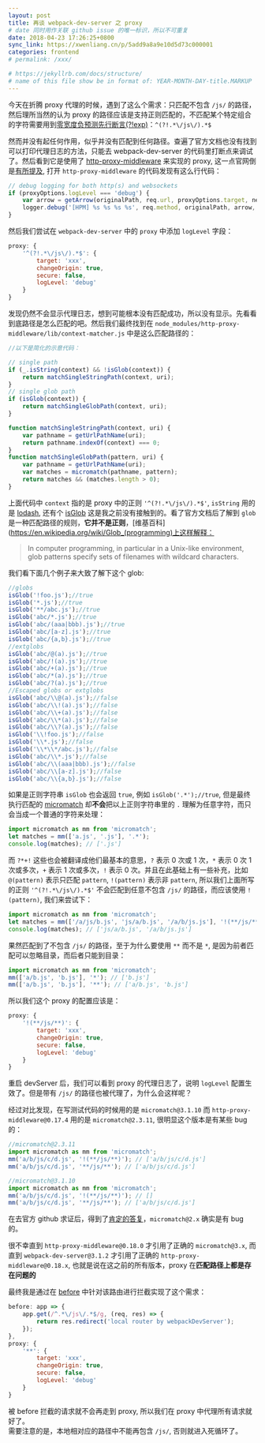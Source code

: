 ```yaml
---
layout: post
title: 再谈 webpack-dev-server 之 proxy
# date 同时用作关联 github issue 的唯一标识，所以不可重复
date: 2018-04-23 17:26:25+0800
sync_link: https://xwenliang.cn/p/5add9a8a9e10d5d73c000001
categories: frontend
# permalink: /xxx/

# https://jekyllrb.com/docs/structure/
# name of this file show be in format of: YEAR-MONTH-DAY-title.MARKUP
---
```



今天在折腾 proxy 代理的时候，遇到了这么个需求：只匹配不包含 `/js/` 的路径，然后理所当然的认为 proxy 的路径应该是支持正则匹配的，不匹配某个特定组合的字符需要用到[零宽度负预测先行断言(?!exp)](https://www.w3schools.com/jsref/jsref_regexp_nfollow_not.asp)：`^(?!.*\/js\/).*$`  

然而并没有起任何作用，似乎并没有匹配到任何路径。查遍了官方文档也没有找到可以打印代理日志的方法，只能去 webpack-dev-server 的代码里打断点来调试了。然后看到它是使用了 [http-proxy-middleware](https://github.com/chimurai/http-proxy-middleware) 来实现的 proxy, 这一点官网倒是[有所提及](https://webpack.js.org/configuration/dev-server/#devserver-proxy), 打开 `http-proxy-middleware` 的代码发现有这么行代码：  

```javascript
// debug logging for both http(s) and websockets
if (proxyOptions.logLevel === 'debug') {
    var arrow = getArrow(originalPath, req.url, proxyOptions.target, newProxyOptions.target);
    logger.debug('[HPM] %s %s %s %s', req.method, originalPath, arrow, newProxyOptions.target);
}
```

然后我们尝试在 `webpack-dev-server` 中的 `proxy` 中添加 `logLevel` 字段：  

```javascript
proxy: {
    '^(?!.*\/js\/).*$': {
        target: 'xxx',
        changeOrigin: true,
        secure: false,
        logLevel: 'debug'
    }
}
```

发现仍然不会显示代理日志，想到可能根本没有匹配成功，所以没有显示。先看看到底路径是怎么匹配的吧。然后我们最终找到在 `node_modules/http-proxy-middleware/lib/context-matcher.js` 中是这么匹配路径的：  

```javascript
//以下是简化的示意代码：

// single path
if (_.isString(context) && !isGlob(context)) {
    return matchSingleStringPath(context, uri);
}
// single glob path
if (isGlob(context)) {
    return matchSingleGlobPath(context, uri);
}

function matchSingleStringPath(context, uri) {
    var pathname = getUrlPathName(uri);
    return pathname.indexOf(context) === 0;
}
function matchSingleGlobPath(pattern, uri) {
    var pathname = getUrlPathName(uri);
    var matches = micromatch(pathname, pattern);
    return matches && (matches.length > 0);
}
```

上面代码中 `context` 指的是 proxy 中的正则 `'^(?!.*\/js\/).*$'`, `isString` 用的是 [lodash](https://github.com/lodash/lodash/blob/master/isString.js), 还有个 [isGlob](https://github.com/micromatch/is-glob) 这是我之前没有接触到的。看了官方文档后了解到 `glob` 是一种匹配路径的规则，**它并不是正则**，[维基百科](https://en.wikipedia.org/wiki/Glob_(programming)上这样解释：  

> In computer programming, in particular in a Unix-like environment, glob patterns specify sets of filenames with wildcard characters.

我们看下面几个例子来大致了解下这个 glob:  

```javascript
//globs
isGlob('!foo.js');//true
isGlob('*.js');//true
isGlob('**/abc.js');//true
isGlob('abc/*.js');//true
isGlob('abc/(aaa|bbb).js');//true
isGlob('abc/[a-z].js');//true
isGlob('abc/{a,b}.js');//true
//extglobs
isGlob('abc/@(a).js');//true
isGlob('abc/!(a).js');//true
isGlob('abc/+(a).js');//true
isGlob('abc/*(a).js');//true
isGlob('abc/?(a).js');//true
//Escaped globs or extglobs
isGlob('abc/\\@(a).js');//false
isGlob('abc/\\!(a).js');//false
isGlob('abc/\\+(a).js');//false
isGlob('abc/\\*(a).js');//false
isGlob('abc/\\?(a).js');//false
isGlob('\\!foo.js');//false
isGlob('\\*.js');//false
isGlob('\\*\\*/abc.js');//false
isGlob('abc/\\*.js');//false
isGlob('abc/\\(aaa|bbb).js');//false
isGlob('abc/\\[a-z].js');//false
isGlob('abc/\\{a,b}.js');//false
```

如果是正则字符串 `isGlob` 也会返回 `true`, 例如 `isGlob('.*');//true`, 但是最终执行匹配的 [micromatch](https://github.com/micromatch/micromatch) 却**不会**把以上正则字符串里的 `.` 理解为任意字符，而只会当成一个普通的字符来处理：  

```javascript
import micromatch as mm from 'micromatch';
let matches = mm(['a.js', '.js'], '.*');
console.log(matches); // ['.js']
```

而 `?*+!` 这些也会被翻译成他们最基本的意思，`?` 表示 0 次或 1 次，`*` 表示 0 次 1 次或多次，`+` 表示 1 次或多次，`!` 表示 0 次。并且在此基础上有一些补充，比如 `@(pattern)` 表示只匹配 `pattern`, `!(pattern)` 表示非 `pattern`, 所以我们上面所写的正则 `'^(?!.*\/js\/).*$'` 不会匹配到任意不包含 `/js/` 的路径，而应该使用 `!(pattern)`, 我们来尝试下：  

```javascript
import micromatch as mm from 'micromatch';
let matches = mm(['/a/js/b.js', 'js/a/b.js', '/a/b/js.js'], '!(**/js/**)');
console.log(matches); // ['js/a/b.js', '/a/b/js.js']
```

果然匹配到了不包含 `/js/` 的路径，至于为什么要使用 `**` 而不是 `*`, 是因为前者匹配可以忽略目录，而后者只能到目录：  

```javascript
import micromatch as mm from 'micromatch';
mm(['a/b.js', 'b.js'], '*'); // ['b.js']
mm(['a/b.js', 'b.js'], '**'); // ['a/b.js', 'b.js']
```

所以我们这个 proxy 的配置应该是：  

```javascript
proxy: {
    '!(**/js/**)': {
        target: 'xxx',
        changeOrigin: true,
        secure: false,
        logLevel: 'debug'
    }
}
```

重启 devServer 后，我们可以看到 proxy 的代理日志了，说明 `logLevel` 配置生效了。但是带有 `/js/` 的路径也被代理了，为什么会这样呢？  

经过对比发现，在写测试代码的时候用的是 `micromatch@3.1.10` 而 `http-proxy-middleware@0.17.4` 用的是 `micromatch@2.3.11`, 很明显这个版本是有某些 bug 的：  

```javascript
//micromatch@2.3.11
import micromatch as mm from 'micromatch';
mm('a/b/js/c/d.js', '!(**/js/**)'); // ['a/b/js/c/d.js']
mm('a/b/js/c/d.js', '**/js/**'); // ['a/b/js/c/d.js']

//micromatch@3.1.10
import micromatch as mm from 'micromatch';
mm('a/b/js/c/d.js', '!(**/js/**)'); // []
mm('a/b/js/c/d.js', '**/js/**'); // ['a/b/js/c/d.js']
```

在去官方 github 求证后，得到了[肯定的答复](https://github.com/micromatch/micromatch/issues/126)，`micromatch@2.x` 确实是有 bug 的。  

很不幸直到 `http-proxy-middleware@0.18.0` 才引用了正确的 `micromatch@3.x`, 而直到 `webpack-dev-server@3.1.2` 才引用了正确的 `http-proxy-middleware@0.18.x`, 也就是说在这之前的所有版本，proxy 在**匹配路径上都是存在问题的**  

最终我是通过在 [before](https://webpack.js.org/configuration/dev-server/#devserver-before) 中针对该路由进行拦截实现了这个需求：  

```javascript
before: app => {
    app.get(/^.*\/js\/.*$/g, (req, res) => {
        return res.redirect('local router by webpackDevServer');
    });
},
proxy: {
    '**': {
        target: 'xxx',
        changeOrigin: true,
        secure: false,
        logLevel: 'debug'
    }
}
```

被 before 拦截的请求就不会再走到 proxy, 所以我们在 proxy 中代理所有请求就好了。  
需要注意的是，本地相对应的路径中不能再包含 `/js/`, 否则就进入死循环了。  

